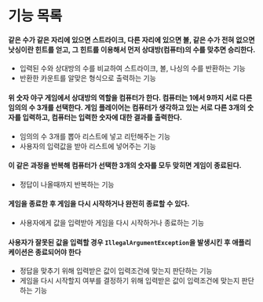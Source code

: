 # 기능 목록

#### 같은 수가 같은 자리에 있으면 스트라이크, 다른 자리에 있으면 볼, 같은 수가 전혀 없으면 낫싱이란 힌트를 얻고, 그 힌트를 이용해서 먼저 상대방(컴퓨터)의 수를 맞추면 승리한다.
- 입력된 수와 상대방의 수를 비교하여 스트라이크, 볼, 나싱의 수를 반환하는 기능
- 반환한 카운트를 알맞은 형식으로 출력하는 기능

#### 위 숫자 야구 게임에서 상대방의 역할을 컴퓨터가 한다. 컴퓨터는 1에서 9까지 서로 다른 임의의 수 3개를 선택한다. 게임 플레이어는 컴퓨터가 생각하고 있는 서로 다른 3개의 숫자를 입력하고, 컴퓨터는 입력한 숫자에 대한 결과를 출력한다.
- 임의의 수 3개를 뽑아 리스트에 넣고 리턴해주는 기능
- 사용자의 입력값을 받아 리스트에 넣어주는 기능

#### 이 같은 과정을 반복해 컴퓨터가 선택한 3개의 숫자를 모두 맞히면 게임이 종료된다.
- 정답이 나올때까지 반복하는 기능

#### 게임을 종료한 후 게임을 다시 시작하거나 완전히 종료할 수 있다.
- 사용자에게 값을 입력받아 게임을 다시 시작하거나 종료하는 기능

#### 사용자가 잘못된 값을 입력할 경우 `IllegalArgumentException`을 발생시킨 후 애플리케이션은 종료되어야 한다
- 정답을 맞추기 위해 입력받은 값이 입력조건에 맞는지 판단하는 기능
- 게임을 다시 시작할지 여부를 결정하기 위해 입력받은 값이 입력조건에 맞는지 판단하는 기능
